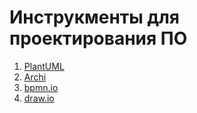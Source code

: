 # Инструкменты для проектирования ПО

1. [PlantUML](https://www.archimatetool.com/)
2. [Archi](https://www.archimatetool.com/)
3. [bpmn.io](https://bpmn.io/)
4. [draw.io](https://app.diagrams.net/)
